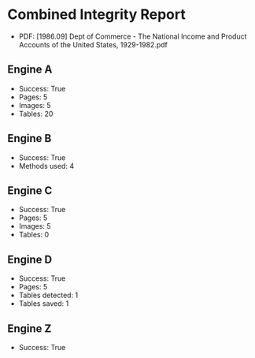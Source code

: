 # Combined Integrity Report

- PDF: [1986.09] Dept of Commerce - The National Income and Product Accounts of the United States, 1929-1982.pdf

## Engine A
- Success: True
- Pages: 5
- Images: 5
- Tables: 20

## Engine B
- Success: True
- Methods used: 4

## Engine C
- Success: True
- Pages: 5
- Images: 5
- Tables: 0

## Engine D
- Success: True
- Pages: 5
- Tables detected: 1
- Tables saved: 1

## Engine Z
- Success: True
